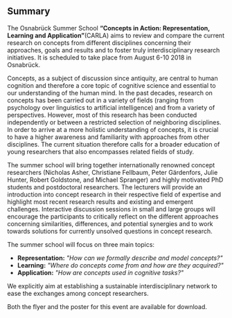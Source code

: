 ## Summary

The Osnabrück Summer School **“Concepts in Action: Representation, Learning and Application”**(CARLA) aims to review and compare the current research on 
concepts from different disciplines concerning their approaches, goals and results and to foster truly interdisciplinary research initiatives. It is
scheduled to take place from August 6-10 2018 in Osnabrück.

Concepts, as a subject of discussion since antiquity, are central to human cognition and therefore a core topic of cognitive science and essential to
our understanding of the human mind. In the past decades, research on concepts has been carried out in a variety of fields (ranging from psychology over
linguistics to artificial intelligence) and from a variety of perspectives. However, most of this research has been conducted independently or between a
restricted selection of neighboring disciplines. In order to arrive at a more holistic understanding of concepts, it is crucial to have a higher 
awareness and familiarity with approaches from other disciplines. The current situation therefore calls for a broader education of young researchers 
that also encompasses related fields of study.

The summer school will bring together internationally renowned concept researchers (Nicholas Asher, Christiane Fellbaum, Peter Gärdenfors, Julie Hunter,
Robert Goldstone, and Michael Spranger) and highly motivated PhD students and postdoctoral researchers. The lecturers will provide an introduction into
concept research in their respective field of expertise and highlight most recent research results and existing and emergent challenges. Interactive
discussion sessions in small and large groups will encourage the participants to critically reflect on the different approaches concerning similarities,
differences, and potential synergies and to work towards solutions for currently unsolved questions in concept research.

The summer school will focus on three main topics:
- **Representation:** _"How can we formally describe and model concepts?"_
- **Learning:** _"Where do concepts come from and how are they acquired?"_
- **Application:** _"How are concepts used in cognitive tasks?"_

We explicitly aim at establishing a sustainable interdisciplinary network to ease the exchanges among concept
researchers.

Both the flyer and the poster for this event are available for download.
